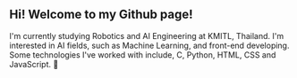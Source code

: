 ## Hi! Welcome to my Github page!

I'm currently studying Robotics and AI Engineering at KMITL, Thailand. I'm interested in AI fields, such as Machine Learning, and front-end developing. Some technologies I've worked with include, C, Python, HTML, CSS and JavaScript. 🤩

